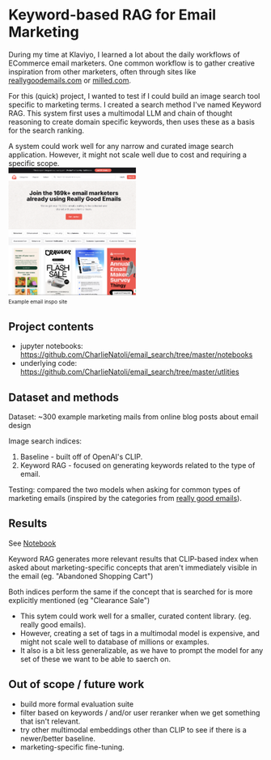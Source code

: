 # Keyword-based RAG for Email Marketing

During my time at Klaviyo, I learned a lot about the daily workflows of ECommerce email marketers. One common workflow is to gather creative inspiration from other marketers, often through sites like [reallygoodemails.com](https://reallygoodemails.com]) or [milled.com](milled.com).
    
For this (quick) project, I wanted to test if I could build an image search tool specific to marketing terms. I created a search method I've named Keyword RAG. This system first uses a multimodal LLM and chain of thought reasoning to create domain specific keywords, then uses these as a basis for the search ranking. 

A system could work well for any narrow and curated image search application. However, it might not scale well due to cost and requiring a specific scope. 
<br>
<img src="https://github.com/CharlieNatoli/email_search/blob/master/assets/rge_homepage.png" alt="example site"  width="50%"/>
<br>
<span style="font-size: 10px;">Example email inspo site</span>
 

## Project contents 

* jupyter notebooks: https://github.com/CharlieNatoli/email_search/tree/master/notebooks
* underlying code: https://github.com/CharlieNatoli/email_search/tree/master/utlities
 
## Dataset and methods

Dataset: ~300 example marketing mails from online blog posts about email design

Image search indices:
1. Baseline - built off of OpenAI's CLIP.
2. Keyword RAG - focused on generating keywords related to the type of email. 

Testing: compared the two models when asking for common types of marketing emails (inspired by the categories from [really good emails](https://reallygoodemails.com/categories])).

## Results 

See [Notebook](https://github.com/CharlieNatoli/email_search/blob/master/notebooks/Results.ipynb)

Keyword RAG generates more relevant results that CLIP-based index when asked about marketing-specific concepts that aren't immediately visible in the email (eg. "Abandoned Shopping Cart")

Both indices perform the same if the concept that is searched for is more explicitly mentioned (eg "Clearance Sale") 

- This sytem could work well for a smaller, curated content library. (eg. really good emails). 
- However, creating a set of tags in a multimodal model is expensive, and might not scale well to database of millions or examples. 
- It also is a bit less generalizable, as we have to prompt the model for any set of these we want to be able to saerch on. 


## Out of scope / future work 

- build more formal evaluation suite
- filter based on keywords / and/or user reranker when we get something that isn't relevant.  
- try other multimodal embeddings other than CLIP to see if there is a newer/better baseline. 
- marketing-specific fine-tuning. 
